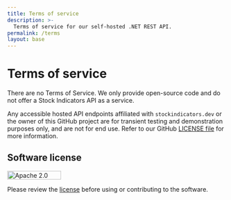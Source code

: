 ```yaml
---
title: Terms of service
description: >-
  Terms of service for our self-hosted .NET REST API.
permalink: /terms
layout: base
---
```


# Terms of service

There are no Terms of Service.  We only provide open-source code and do not offer a Stock Indicators API as a service.

Any accessible hosted API endpoints affiliated with `stockindicators.dev` or the owner of this GitHub project are for transient testing and demonstration purposes only, and are not for end use.  Refer to our GitHub [LICENSE file]({{site.github.repository_url}}/blob/main/LICENSE) for more information.

## Software license

<a href="https://opensource.org/licenses/Apache-2.0"><img src="https://img.shields.io/badge/License-Apache%202.0-blue.svg?style=flat-square&cacheSeconds=259200" alt="Apache 2.0 license badge" width="124" height="20" class="lazyload" /></a>

Please review the [license](https://opensource.org/licenses/Apache-2.0) before using or contributing to the software.
